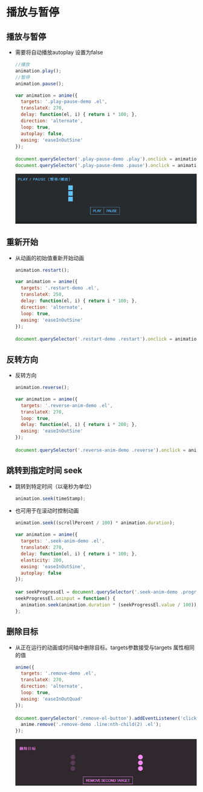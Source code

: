 # 播放与暂停

## 播放与暂停

+ 需要将自动播放autoplay 设置为false

  ```js
  //播放
  animation.play();
  //暂停
  animation.pause();
  ```

  ```js
  var animation = anime({
    targets: '.play-pause-demo .el',
    translateX: 270,
    delay: function(el, i) { return i * 100; },
    direction: 'alternate',
    loop: true,
    autoplay: false,
    easing: 'easeInOutSine'
  });

  document.querySelector('.play-pause-demo .play').onclick = animation.play;
  document.querySelector('.play-pause-demo .pause').onclick = animation.pause;
  ```

  ![alt text](images/播放与暂停.gif)

## 重新开始

+ 从动画的初始值重新开始动画

  ```js
  animation.restart();
  ```

  ```js
  var animation = anime({
    targets: '.restart-demo .el',
    translateX: 250,
    delay: function(el, i) { return i * 100; },
    direction: 'alternate',
    loop: true,
    easing: 'easeInOutSine'
  });

  document.querySelector('.restart-demo .restart').onclick = animation.restart;
  ```

## 反转方向

+ 反转方向

  ```js
  animation.reverse();
  ```

  ```js
  var animation = anime({
    targets: '.reverse-anim-demo .el',
    translateX: 270,
    loop: true,
    delay: function(el, i) { return i * 200; },
    easing: 'easeInOutSine'
  });

  document.querySelector('.reverse-anim-demo .reverse').onclick = animation.reverse;
  ```

## 跳转到指定时间 seek

+ 跳转到特定时间（以毫秒为单位）

  ```js
  animation.seek(timeStamp);
  ```

+ 也可用于在滚动时控制动画

  ```js
  animation.seek((scrollPercent / 100) * animation.duration);
  ```

  ```js
  var animation = anime({
    targets: '.seek-anim-demo .el',
    translateX: 270,
    delay: function(el, i) { return i * 100; },
    elasticity: 200,
    easing: 'easeInOutSine',
    autoplay: false
  });

  var seekProgressEl = document.querySelector('.seek-anim-demo .progress');
  seekProgressEl.oninput = function() {
    animation.seek(animation.duration * (seekProgressEl.value / 100));
  };
  ```


## 删除目标

+ 从正在运行的动画或时间轴中删除目标。targets参数接受与targets 属性相同的值

  ```js
  anime({
    targets: '.remove-demo .el',
    translateX: 270,
    direction: 'alternate',
    loop: true,
    easing: 'easeInOutQuad'
  });

  document.querySelector('.remove-el-button').addEventListener('click', function() {
    anime.remove('.remove-demo .line:nth-child(2) .el');
  });
  ```

  ![alt text](images/删除目标.gif)
